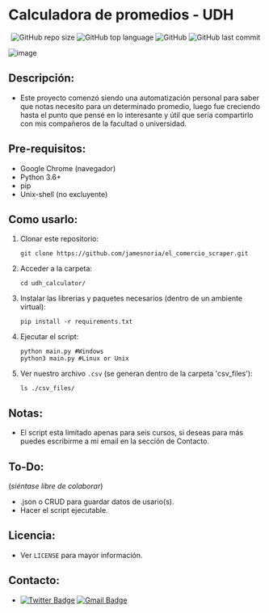 # Calculadora de promedios - UDH

<div align="center">

![GitHub repo size](https://img.shields.io/github/repo-size/jamesnoria/el_comercio_scraper) ![GitHub top language](https://img.shields.io/github/languages/top/jamesnoria/el_comercio_scraper) ![GitHub](https://img.shields.io/github/license/jamesnoria/el_comercio_scraper) ![GitHub last commit](https://img.shields.io/github/last-commit/jamesnoria/el_comercio_scraper)

</div>


![image]()

## Descripción:

- Este proyecto comenzó siendo una automatización personal para saber que notas necesito para un determinado promedio, luego fue creciendo hasta el punto que pensé en lo interesante y útil que sería compartirlo con mis compañeros de la facultad o universidad.

## Pre-requisitos:

- Google Chrome (navegador)
- Python 3.6+
- pip
- Unix-shell (no excluyente)

## Como usarlo:

1. Clonar este repositorio:

    ```shell
    git clone https://github.com/jamesnoria/el_comercio_scraper.git
    ```

2. Acceder a la carpeta:

    ```shell
    cd udh_calculator/
    ```

3. Instalar las librerias y paquetes necesarios (dentro de un ambiente virtual):

    ```shell
    pip install -r requirements.txt
    ```

4. Ejecutar el script:

    ```shell
    python main.py #Windows
    python3 main.py #Linux or Unix
    ```

5. Ver nuestro archivo `.csv` (se generan dentro de la carpeta 'csv_files'):

    ```shell
    ls ./csv_files/
    ```

## Notas:
- El script esta limitado apenas para seis cursos, si deseas para más puedes escribirme a mi email en la sección de Contacto.

## To-Do:
(*siéntase libre de colaborar*)

- .json o CRUD para guardar datos de usario(s).
- Hacer el script ejecutable.

## Licencia:

- Ver `LICENSE` para mayor información.

## Contacto:

- [![Twitter Badge](https://img.shields.io/badge/-James_Noria-1ca0f1?style=flat-square&logo=twitter&logoColor=white&link=https://twitter.com/jamesnoria)](https://twitter.com/jamesnoria) [![Gmail Badge](https://img.shields.io/badge/-jamesnoria@gmail.com-c14438?style=flat-square&logo=Gmail&logoColor=white&link=mailto:jamesnoria@gmail.com)](mailto:jamesnoria@gmail.com)